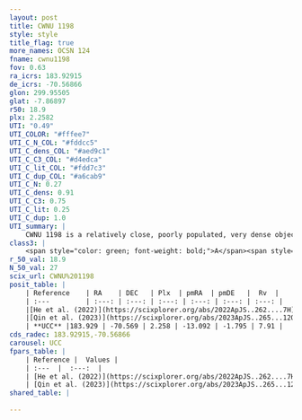 ```yaml
---
layout: post
title: CWNU 1198
style: style
title_flag: true
more_names: OCSN 124
fname: cwnu1198
fov: 0.63
ra_icrs: 183.92915
de_icrs: -70.56866
glon: 299.95505
glat: -7.86897
r50: 18.9
plx: 2.2582
UTI: "0.49"
UTI_COLOR: "#fffee7"
UTI_C_N_COL: "#fddcc5"
UTI_C_dens_COL: "#aed9c1"
UTI_C_C3_COL: "#d4edca"
UTI_C_lit_COL: "#fdd7c3"
UTI_C_dup_COL: "#a6cab9"
UTI_C_N: 0.27
UTI_C_dens: 0.91
UTI_C_C3: 0.75
UTI_C_lit: 0.25
UTI_C_dup: 1.0
UTI_summary: |
    CWNU 1198 is a relatively close, poorly populated, very dense object of high C3 quality. It was recently reported in the literature.
class3: |
    <span style="color: green; font-weight: bold;">A</span><span style="color: #FFC300; font-weight: bold;">B</span>
r_50_val: 18.9
N_50_val: 27
scix_url: CWNU%201198
posit_table: |
    | Reference    | RA    | DEC   | Plx  | pmRA  | pmDE   |  Rv  |
    | :---         | :---: | :---: | :---: | :---: | :---: | :---: |
    |[He et al. (2022)](https://scixplorer.org/abs/2022ApJS..262....7H) | 184.178 | -70.608 | 2.279 | -13.072 | -1.888 | -- |
    |[Qin et al. (2023)](https://scixplorer.org/abs/2023ApJS..265...12Q) | 183.89 | -70.62 | 2.19 | -13.23 | -1.77 | 7.31 |
    | **UCC** |183.929 | -70.569 | 2.258 | -13.092 | -1.795 | 7.91 | 
cds_radec: 183.92915,-70.56866
carousel: UCC
fpars_table: |
    | Reference |  Values |
    | :---  |  :---:  |
    | [He et al. (2022)](https://scixplorer.org/abs/2022ApJS..262....7H) | `A0=0.75, logAge=7.6` |
    | [Qin et al. (2023)](https://scixplorer.org/abs/2023ApJS..265...12Q) | `E(B-V)=0.26, m-M=8.98, logt=7.55` |
shared_table: |
    
---
```

